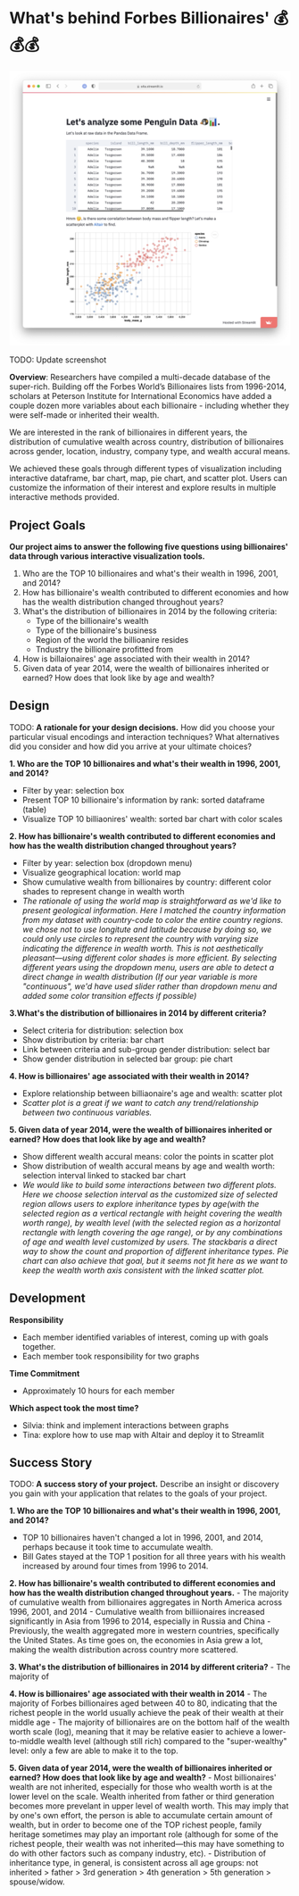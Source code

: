 # What's behind Forbes Billionaires' 💰💰💰

![A screenshot of your application. Could be a GIF.](screenshot.png)

TODO: Update screenshot

**Overview**: Researchers have compiled a multi-decade database of the super-rich. Building off the Forbes World’s Billionaires lists from 1996-2014, scholars at Peterson Institute for International Economics have added a couple dozen more variables about each billionaire - including whether they were self-made or inherited their wealth. 

We are interested in the rank of billionaires in different years, the distribution of cumulative wealth across country, distribution of billionaires across gender, location, industry, company type, and wealth accural means. 

We achieved these goals through different types of visualization including interactive dataframe, bar chart, map, pie chart, and scatter plot. Users can customize the information of their interest and explore results in multiple interactive methods provided.

## Project Goals
**Our project aims to answer the following five questions using billionaires' data through various interactive visualization tools.**
1. Who are the TOP 10 billionaires and what's their wealth in 1996, 2001, and 2014?
2. How has billionaire's wealth contributed to different economies and how has the wealth distribution changed throughout years?
3. What's the distribution of billionaires in 2014 by the following criteria:
    - Type of the billionaire's wealth
    - Type of the billionaire's business
    - Region of the world the billioanire resides
    - Tndustry the billionaire profitted from
4. How is billaionaires' age associated with their wealth in 2014?
5. Given data of year 2014, were the wealth of billionaires inherited or earned? How does that look like by age and wealth?

## Design

TODO: **A rationale for your design decisions.** How did you choose your particular visual encodings and interaction techniques? What alternatives did you consider and how did you arrive at your ultimate choices?

**1. Who are the TOP 10 billionaires and what's their wealth in 1996, 2001, and 2014?**
  - Filter by year: selection box  
  - Present TOP 10 billionaire's information by rank: sorted dataframe (table)
  - Visualize TOP 10 billiaonires' wealth: sorted bar chart with color scales

 
**2. How has billionaire's wealth contributed to different economies and how has the wealth distribution changed throughout years?**
  - Filter by year: selection box (dropdown menu)
  - Visualize geographical location: world map
  - Show cumulative wealth from billionaires by country: different color shades to represent change in wealth worth 
  - *The rationale of using the world map is straightforward as we'd like to present geological information. Here I matched the country information from my dataset with country-code to color the entire country regions. we chose not to use longitute and latitude because by doing so, we could only use circles to represent the country with varying size indicating the difference in wealth worth. This is not aesthetically pleasant—using different color shades is more efficient. By selecting different years using the dropdown menu, users are able to detect a direct change in wealth distribution (If our year variable is more "continuous", we'd have used slider rather than dropdown menu and added some color transition effects if possible)*  


**3.What's the distribution of billionaires in 2014 by different criteria?**
  - Select criteria for distribution: selection box
  - Show distribution by criteria: bar chart
  - Link between criteria and sub-group gender distribution: select bar
  - Show gender distribution in selected bar group: pie chart

**4. How is billionaires' age associated with their wealth in 2014?**
  - Explore relationship between billiaonaire's age and wealth: scatter plot
  - *Scatter plot is a great if we want to catch any trend/relationship between two continuous variables.*


**5. Given data of year 2014, were the wealth of billionaires inherited or earned? How does that look like by age and wealth?**
  - Show different wealth accural means: color the points in scatter plot
  - Show distribution of wealth accural means by age and wealth worth: selection interval linked to stacked bar chart
  - *We would like to build some interactions between two different plots. Here we choose selection interval as the customized size of selected region allows users to explore inheritance types by age(with the selected region as a vertical rectangle with height covering the wealth worth range), by wealth level (with the selected region as a horizontal rectangle with length covering the age range), or by any combinations of age and wealth level customized by users. The stackbaris a direct way to show the count and proportion of different inheritance types. Pie chart can also achieve that goal, but it seems not fit here as we want to keep the wealth worth axis consistent with the linked scatter plot.*



## Development
**Responsibility**
- Each member identified variables of interest, coming up with goals together.
- Each member took responsibility for two graphs

**Time Commitment**
- Approximately 10 hours for each member


**Which aspect took the most time?**
- Silvia: think and implement interactions between graphs
- Tina: explore how to use map with Altair and deploy it to Streamlit



## Success Story

TODO:  **A success story of your project.** Describe an insight or discovery you gain with your application that relates to the goals of your project.

**1. Who are the TOP 10 billionaires and what's their wealth in 1996, 2001, and 2014?**
  - TOP 10 billionaires haven't changed a lot in 1996, 2001, and 2014, perhaps because it took time to accumulate wealth.
  - Bill Gates stayed at the TOP 1 position for all three years with his wealth increased by around four times from 1996 to 2014.

**2. How has billionaire's wealth contributed to different economies and how has the wealth distribution changed throughout years.**
    - The majority of cumulative wealth from billionaires aggregates in North America across 1996, 2001, and 2014
    - Cumulative wealth from billiionaires increased significantly in Asia from 1996 to 2014, especially in Russia and China
    - Previously, the wealth aggregated more in western countries, specifically the United States. As time goes on, the economies in Asia grew a lot, making the wealth distribution across country more scattered.

**3. What's the distribution of billionaires in 2014 by different criteria?**
    - The majority of
    
**4. How is billionaires' age associated with their wealth in 2014**
    - The majority of Forbes billionaires aged between 40 to 80, indicating that the richest people in the world usually achieve the peak of their wealth at their middle age
    - The majority of billionaires are on the bottom half of the wealth worth scale (log), meaning that it may be relative easier to achieve a lower-to-middle wealth level (although still rich) compared to the "super-wealthy" level: only a few are able to make it to the top.
    
**5. Given data of year 2014, were the wealth of billionaires inherited or earned? How does that look like by age and wealth?**
    - Most billionaires' wealth are not inherited, especially for those who wealth worth is at the lower level on the scale. Wealth inherited from father or third generation becomes more prevelant in upper level of wealth worth. This may imply that by one's own effort, the person is able to accumulate certain amount of wealth, but in order to become one of the TOP richest people, family heritage sometimes may play an important role (although for some of the richest people, their wealth was not inherited—this may have something to do with other factors such as company industry, etc).
    - Distribution of inheritance type, in general, is consistent across all age groups: not inherited > father > 3rd generation > 4th generation > 5th generation > spouse/widow.

